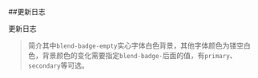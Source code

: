 ##更新日志

更新日志

> 简介其中`blend-badge-empty`实心字体白色背景，其他字体颜色为镂空白色，背景颜色的变化需要指定`blend-badge-`后面的值，有`primary`、`secondary`等可选。